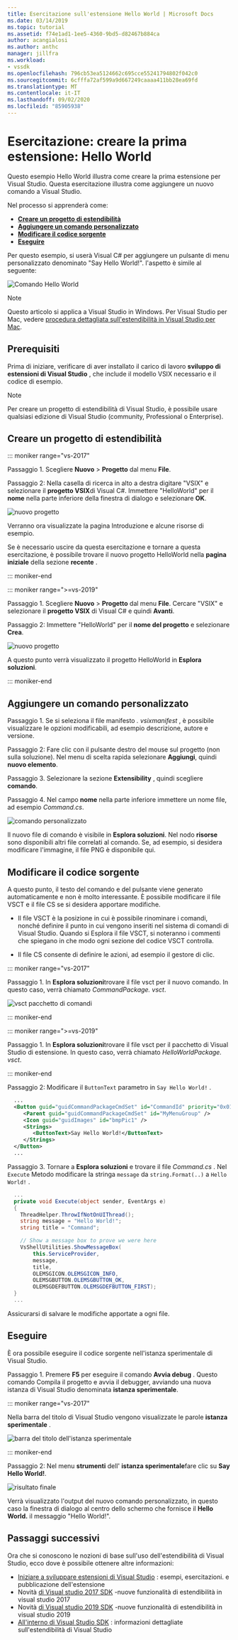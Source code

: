 ```yaml
---
title: Esercitazione sull'estensione Hello World | Microsoft Docs
ms.date: 03/14/2019
ms.topic: tutorial
ms.assetid: f74e1ad1-1ee5-4360-9bd5-d82467b884ca
author: acangialosi
ms.author: anthc
manager: jillfra
ms.workload:
- vssdk
ms.openlocfilehash: 796cb53ea5124662c695cce55241794802f042c0
ms.sourcegitcommit: 6cfffa72af599a9d667249caaaa411bb28ea69fd
ms.translationtype: MT
ms.contentlocale: it-IT
ms.lasthandoff: 09/02/2020
ms.locfileid: "85905938"
---
```

# <a name="tutorial---create-your-first-extension-hello-world"></a>Esercitazione: creare la prima estensione: Hello World

Questo esempio Hello World illustra come creare la prima estensione per Visual Studio. Questa esercitazione illustra come aggiungere un nuovo comando a Visual Studio.

Nel processo si apprenderà come:

* **[Creare un progetto di estendibilità](#create-an-extensibility-project)**
* **[Aggiungere un comando personalizzato](#add-a-custom-command)**
* **[Modificare il codice sorgente](#modify-the-source-code)**
* **[Eseguire](#run-it)**

Per questo esempio, si userà Visual C# per aggiungere un pulsante di menu personalizzato denominato "Say Hello World!". l'aspetto è simile al seguente:

![Comando Hello World](media/hello-world-say-hello-world.png)

> [!NOTE]
> Questo articolo si applica a Visual Studio in Windows. Per Visual Studio per Mac, vedere [procedura dettagliata sull'estendibilità in Visual Studio per Mac](/visualstudio/mac/extending-visual-studio-mac-walkthrough).

## <a name="prerequisites"></a>Prerequisiti

Prima di iniziare, verificare di aver installato il carico di lavoro **sviluppo di estensioni di Visual Studio** , che include il modello VSIX necessario e il codice di esempio.

> [!NOTE]
> Per creare un progetto di estendibilità di Visual Studio, è possibile usare qualsiasi edizione di Visual Studio (community, Professional o Enterprise).

## <a name="create-an-extensibility-project"></a>Creare un progetto di estendibilità

::: moniker range="vs-2017"

Passaggio 1. Scegliere **Nuovo** > **Progetto** dal menu **File**.

Passaggio 2: Nella casella di ricerca in alto a destra digitare "VSIX" e selezionare il **progetto VSIX**di Visual C#. Immettere "HelloWorld" per il **nome** nella parte inferiore della finestra di dialogo e selezionare **OK**.

![nuovo progetto](media/hello-world-new-project.png)

Verranno ora visualizzate la pagina Introduzione e alcune risorse di esempio.

Se è necessario uscire da questa esercitazione e tornare a questa esercitazione, è possibile trovare il nuovo progetto HelloWorld nella **pagina iniziale** della sezione **recente** .

::: moniker-end

::: moniker range=">=vs-2019"

Passaggio 1. Scegliere **Nuovo** > **Progetto** dal menu **File**. Cercare "VSIX" e selezionare il **progetto VSIX** di Visual C# e quindi **Avanti**.

Passaggio 2: Immettere "HelloWorld" per il **nome del progetto** e selezionare **Crea**.

![nuovo progetto](media/hello-world-new-project-2019.png)

A questo punto verrà visualizzato il progetto HelloWorld in **Esplora soluzioni**.

::: moniker-end

## <a name="add-a-custom-command"></a>Aggiungere un comando personalizzato

Passaggio 1. Se si seleziona il file manifesto *. vsixmanifest* , è possibile visualizzare le opzioni modificabili, ad esempio descrizione, autore e versione.

Passaggio 2: Fare clic con il pulsante destro del mouse sul progetto (non sulla soluzione). Nel menu di scelta rapida selezionare **Aggiungi**, quindi **nuovo elemento**.

Passaggio 3. Selezionare la sezione **Extensibility** , quindi scegliere **comando**.

Passaggio 4. Nel campo **nome** nella parte inferiore immettere un nome file, ad esempio *Command.cs*.

![comando personalizzato](media/hello-world-vsix-command.png)

Il nuovo file di comando è visibile in **Esplora soluzioni**. Nel nodo **risorse** sono disponibili altri file correlati al comando. Se, ad esempio, si desidera modificare l'immagine, il file PNG è disponibile qui.

## <a name="modify-the-source-code"></a>Modificare il codice sorgente

A questo punto, il testo del comando e del pulsante viene generato automaticamente e non è molto interessante. È possibile modificare il file VSCT e il file CS se si desidera apportare modifiche.

* Il file VSCT è la posizione in cui è possibile rinominare i comandi, nonché definire il punto in cui vengono inseriti nel sistema di comandi di Visual Studio. Quando si Esplora il file VSCT, si noteranno i commenti che spiegano in che modo ogni sezione del codice VSCT controlla.

* Il file CS consente di definire le azioni, ad esempio il gestore di clic.

::: moniker range="vs-2017"

Passaggio 1. In **Esplora soluzioni**trovare il file vsct per il nuovo comando. In questo caso, verrà chiamato *CommandPackage. vsct*.

![vsct pacchetto di comandi](media/hello-world-command-package-vsct.png)

::: moniker-end

::: moniker range=">=vs-2019"

Passaggio 1. In **Esplora soluzioni**trovare il file vsct per il pacchetto di Visual Studio di estensione. In questo caso, verrà chiamato *HelloWorldPackage. vsct*.

::: moniker-end

Passaggio 2: Modificare il `ButtonText` parametro in `Say Hello World!` .

```xml
  ...
  <Button guid="guidCommandPackageCmdSet" id="CommandId" priority="0x0100" type="Button">
     <Parent guid="guidCommandPackageCmdSet" id="MyMenuGroup" />
     <Icon guid="guidImages" id="bmpPic1" />
     <Strings>
        <ButtonText>Say Hello World!</ButtonText>
     </Strings>
  </Button>
  ...
```

Passaggio 3. Tornare a **Esplora soluzioni** e trovare il file *Command.cs* . Nel `Execute` Metodo modificare la stringa `message` da `string.Format(..)` a `Hello World!` .

```csharp
  ...
  private void Execute(object sender, EventArgs e)
  {
    ThreadHelper.ThrowIfNotOnUIThread();
    string message = "Hello World!";
    string title = "Command";

    // Show a message box to prove we were here
    VsShellUtilities.ShowMessageBox(
        this.ServiceProvider,
        message,
        title,
        OLEMSGICON.OLEMSGICON_INFO,
        OLEMSGBUTTON.OLEMSGBUTTON_OK,
        OLEMSGDEFBUTTON.OLEMSGDEFBUTTON_FIRST);
  }
  ...
```

Assicurarsi di salvare le modifiche apportate a ogni file.

## <a name="run-it"></a>Eseguire

È ora possibile eseguire il codice sorgente nell'istanza sperimentale di Visual Studio.

Passaggio 1. Premere **F5** per eseguire il comando **Avvia debug** . Questo comando Compila il progetto e avvia il debugger, avviando una nuova istanza di Visual Studio denominata **istanza sperimentale**.

::: moniker range="vs-2017"

Nella barra del titolo di Visual Studio vengono visualizzate le parole **istanza sperimentale** .

![barra del titolo dell'istanza sperimentale](media/hello-world-exp-instance.png)

::: moniker-end

Passaggio 2: Nel menu **strumenti** dell' **istanza sperimentale**fare clic su **Say Hello World!**.

![risultato finale](media/hello-world-final-result.png)

Verrà visualizzato l'output del nuovo comando personalizzato, in questo caso la finestra di dialogo al centro dello schermo che fornisce il **Hello World.** il messaggio "Hello World!".

## <a name="next-steps"></a>Passaggi successivi

Ora che si conoscono le nozioni di base sull'uso dell'estendibilità di Visual Studio, ecco dove è possibile ottenere altre informazioni:

* [Iniziare a sviluppare estensioni di Visual Studio](starting-to-develop-visual-studio-extensions.md) : esempi, esercitazioni. e pubblicazione dell'estensione
* Novità [di Visual studio 2017 SDK](what-s-new-in-the-visual-studio-2017-sdk.md) -nuove funzionalità di estendibilità in visual studio 2017
* Novità [di Visual studio 2019 SDK](whats-new-visual-studio-2019-sdk.md) -nuove funzionalità di estendibilità in visual studio 2019
* [All'interno di Visual Studio SDK](internals/inside-the-visual-studio-sdk.md) : informazioni dettagliate sull'estendibilità di Visual Studio
